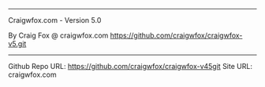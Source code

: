 ************************************************************************
Craigwfox.com - Version 5.0

By Craig Fox @ craigwfox.com
https://github.com/craigwfox/craigwfox-v5.git
************************************************************************

Github Repo URL: https://github.com/craigwfox/craigwfox-v45git
Site URL: craigwfox.com
